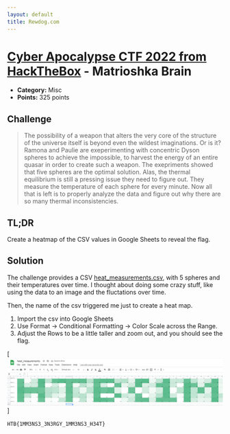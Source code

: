 ```yaml
---
layout: default
title: Rewdog.com
---
```

# [Cyber Apocalypse CTF 2022 from HackTheBox](../) - Matrioshka Brain

* **Category:** Misc
* **Points:** 325 points

## Challenge

> The possibility of a weapon that alters the very core of the structure of the universe itself is beyond even the wildest imaginations. Or is it? Ramona and Paulie are exeperimenting with concentric Dyson spheres to achieve the impossible, to harvest the energy of an entire quasar in order to create such a weapon. The exepriments showed that five spheres are the optimal solution. Alas, the thermal equilibrium is still a pressing issue they need to figure out. They measure the temperature of each sphere for every minute. Now all that is left is to properly analyze the data and figure out why there are so many thermal inconsistencies.


## TL;DR
Create a heatmap of the CSV values in Google Sheets to reveal the flag.

## Solution

The challenge provides a CSV [heat_measurements.csv](heat_measurements.csv), with 5 spheres and their temperatures over time. I thought about doing some crazy stuff, like using the data to an image and the fluctations over time. 

Then, the name of the csv triggered me just to create a heat map.

1. Import the csv into Google Sheets
2. Use Format -> Conditional Formatting -> Color Scale across the Range.
3. Adjust the Rows to be a little taller and zoom out, and you should see the flag.

[![Google Sheets Screenshot](sheets.png)]

```
HTB{1MM3NS3_3N3RGY_1MM3NS3_H34T}
```
